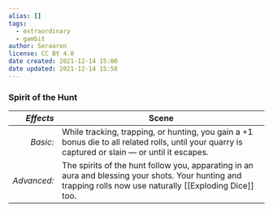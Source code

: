 ```yaml
---
alias: []
tags:
  - extraordinary
  - gambit
author: Seraaron
license: CC BY 4.0
date created: 2021-12-14 15:00
date updated: 2021-12-14 15:58
---
```


### Spirit of the Hunt

|   _Effects_ | Scene                                                                                                                                                        |
| ----------: | ------------------------------------------------------------------------------------------------------------------------------------------------------------ |
|    _Basic:_ | While tracking, trapping, or hunting, you gain a +1 bonus die to all related rolls, until your quarry is captured or slain — or until it escapes.            |
| _Advanced:_ | The spirits of the hunt follow you, apparating in an aura and blessing your shots. Your hunting and trapping rolls now use naturally [[Exploding Dice]] too. |
